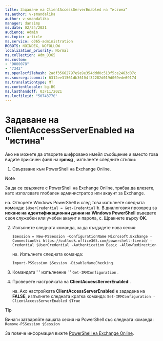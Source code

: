 ```yaml
---
title: Задаване на ClientAccessServerEnabled на "истина"
ms.author: v-smandalika
author: v-smandalika
manager: dansimp
ms.date: 02/24/2021
audience: Admin
ms.topic: article
ms.service: o365-administration
ROBOTS: NOINDEX, NOFOLLOW
localization_priority: Normal
ms.collection: Adm_O365
ms.custom:
- "9000078"
- "7342"
ms.openlocfilehash: 2adf35662797e9e9e354ddd0c513f5ce2463d07c
ms.sourcegitcommit: 6312ee31561db36104f32282d019d069ede69174
ms.translationtype: MT
ms.contentlocale: bg-BG
ms.lasthandoff: 03/11/2021
ms.locfileid: "50743770"
---
```

# <a name="set-clientaccessserverenabled-to-true"></a>Задаване на ClientAccessServerEnabled на "истина"

Ако не можете да отворите шифровано имейл съобщение и вместо това видите прикачен файл на **rpmsg** , изпълнете следните стъпки:

1. Свързване към PowerShell на Exchange Online.

> [!NOTE]
> За да се свържете с PowerShell на Exchange Online, трябва да влезете, като използвате глобален администратор или акаунт за Exchange.

   на. Отворете Windows PowerShell и след това изпълнете следната команда: `$UserCredential = Get-Credential`
b. В диалоговия прозорец за **искане на идентификационни данни на Windows PowerShell** въведете своя служебен или учебен акаунт и парола, c. Щракнете върху **OK**. 

2. Изпълнете следната команда, за да създадете нова сесия:

    `$Session = New-PSSession -ConfigurationName Microsoft.Exchange -ConnectionUri https://outlook.office365.com/powershell-liveid/ -Credential $UserCredential -Authentication Basic -AllowRedirection`

    на. Изпълнете следната команда:
    
    `Import-PSSession $Session -DisableNameChecking`

3. Командата ' ' изпълнение ' ' `Get-IRMConfiguration` .

4. Проверете настройката на **ClientAccessServerEnabled** . 

    на. Ако настройката **ClientAccessServerEnabled** е зададена на **FALSE**, изпълнете следната кратка команда: `Set-IRMConfiguration -ClientAccessServerEnabled $True`

> [!TIP]
> Винаги затваряйте вашата сесия на PowerShell със следната команда: `Remove-PSSession $Session`

За повече информация вижте [PowerShell на Exchange Online](https://docs.microsoft.com/powershell/exchange/connect-to-exchange-online-powershell).

